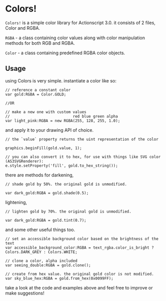 # Colors!

`Colors!` is a simple color library for Actionscript 3.0. it consists of 2 files, Color and RGBA.

`RGBA` - a class containing color values along with color manipulation methods for both RGB and RGBA.

`Color` - a class containing predefined RGBA color objects.

## Usage

using Colors is very simple. instantiate a color like so:

```
// reference a constant color 
var gold:RGBA = Color.GOLD;

//OR

// make a new one with custom values
//                            red blue green alpha
var light_pink:RGBA = new RGBA(255, 128, 255, 1.0);
```

and apply it to your drawing API of choice.

```
// the `value` property returns the uint representation of the color

graphics.beginFill(gold.value, 1);

// you can also convert it to hex, for use with things like SVG color (AS3SVGRenderer):
e.style.setProperty('fill', gold.to_hex_string());
```

there are methods for darkening,

```
// shade gold by 50%. the original gold is unmodified.

var dark_gold:RGBA = gold.shade(0.5);
```

lightening,

```
// lighten gold by 70%. the original gold is unmodified.

var dark_gold:RGBA = gold.tint(0.7);
```

and some other useful things too.

```
// set an accessible background color based on the brightness of the text
var accessible_background_color:RGBA = text_rgba.color_is_bright ? Colors.DARK_GREY : Colors.WHITE;

// clone a color, alpha included
var seeing_double:RGBA = gold.clone();

// create from hex value. the original gold color is not modified.
var sky_blue_hex:RGBA = gold.from_hex(0x0099FF);
```

take a look at the code and examples above and feel free to improve or make suggestions!
